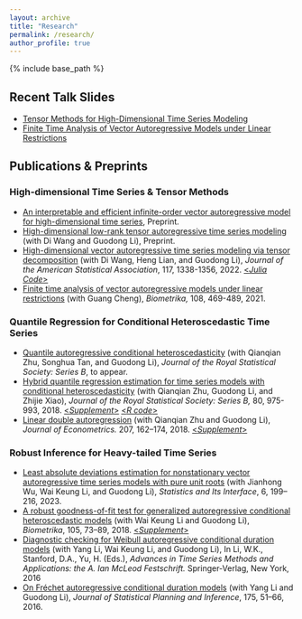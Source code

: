 ```yaml
---
layout: archive
title: "Research"
permalink: /research/
author_profile: true
---
```


{% include base_path %}

## Recent Talk Slides

- [Tensor Methods for High-Dimensional Time Series Modeling](https://yaozheng-stat.github.io/files/Slides/TensorTS_slides.pdf)
- [Finite Time Analysis of Vector Autoregressive Models under Linear Restrictions](https://yaozheng-stat.github.io/files/Slides/BC_talk_slides.pdf)

## Publications & Preprints

### High-dimensional Time Series & Tensor Methods

- [An interpretable and efficient infinite-order vector autoregressive model for
  high-dimensional time series](https://arxiv.org/abs/2209.01172), Preprint.
- [High-dimensional low-rank tensor autoregressive time series modeling](https://arxiv.org/abs/2101.04276) (with Di Wang and Guodong Li), Preprint.
- [High-dimensional vector autoregressive time series modeling via tensor decomposition](https://arxiv.org/abs/1909.06624) (with Di Wang, Heng Lian, and Guodong Li), *Journal of the American Statistical Association*, 117, 1338-1356, 2022.  [<*Julia Code*>](https://github.com/diwangstat/VAR-Tensor/)
- [Finite time analysis of vector autoregressive models under linear restrictions](https://arxiv.org/abs/1811.10197) (with Guang Cheng), *Biometrika,* 108, 469-489, 2021.  

### Quantile Regression for Conditional Heteroscedastic Time Series

- [Quantile autoregressive conditional heteroscedasticity](https://arxiv.org/abs/2306.08794) (with Qianqian Zhu, Songhua Tan, and Guodong Li), *Journal of the Royal Statistical Society: Series B*, to appear.
- [Hybrid quantile regression estimation for time series models with conditional heteroscedasticity](https://yaozheng-stat.github.io/files/Paper/JRSSB18.pdf) (with Qianqian Zhu, Guodong Li, and Zhijie Xiao), *Journal of the Royal Statistical Society: Series B,* 80, 975-993, 2018.  [<*Supplement*>](https://yaozheng-stat.github.io/files/Paper/JRSSB18_supp.pdf) [<*R code*>](https://gdli-stat.github.io/files/HQGARCH.html)
- [Linear double autoregression](https://yaozheng-stat.github.io/files/Paper/JOE18.pdf) (with Qianqian Zhu and Guodong Li), *Journal of Econometrics.* 207, 162–174, 2018.  [<*Supplement*>](https://yaozheng-stat.github.io/files/Paper/JOE18_supp.pdf)

### Robust Inference for Heavy-tailed Time Series

- [Least absolute deviations estimation for nonstationary vector autoregressive time series
  models with pure unit roots](https://yaozheng-stat.github.io/files/Paper/SII22.pdf) (with Jianhong Wu, Wai Keung Li, and Guodong Li), *Statistics and Its Interface*, 6,
  199–216, 2023.
- [A robust goodness-of-fit test for generalized autoregressive conditional heteroscedastic models](https://yaozheng-stat.github.io/files/Paper/Biometrika18.pdf) (with Wai Keung Li and Guodong Li), *Biometrika*, 105, 73–89, 2018.  [<*Supplement*>](https://yaozheng-stat.github.io/files/Paper/Biometrika18_supp.pdf)
- [Diagnostic checking for Weibull autoregressive conditional duration models](https://yaozheng-stat.github.io/files/Paper/BookChap16.pdf) (with Yang Li, Wai Keung Li, and Guodong Li), In Li, W.K., Stanford, D.A., Yu, H. (Eds.), *Advances in Time Series Methods and Applications: the A. Ian McLeod Festschrift.* Springer-Verlag, New York, 2016
- [On Fréchet autoregressive conditional duration models](https://yaozheng-stat.github.io/files/Paper/JSPI16.pdf) (with Yang Li and Guodong Li), *Journal of Statistical Planning and Inference*, 175, 51–66, 2016.
